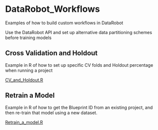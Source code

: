 # DataRobot_Workflows

Examples of how to build custom workflows in DataRobot

Use the DataRobot API and set up alternative data partitioning schemes before training models

 
## Cross Validation and Holdout

Example in R of how to set up specific CV folds and Holdout percentage when running a project

[CV_and_Holdout.R](CV_and_Holdout.R)
 

## Retrain a Model

Example in R of how to get the Blueprint ID from an existing project, and then re-train that model
using a new dataset.

[Retrain_a_model.R](Retrain_a_model.R)




